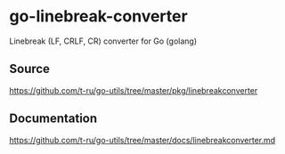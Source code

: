 # go-linebreak-converter
Linebreak (LF, CRLF, CR) converter for Go (golang)

## Source

https://github.com/t-ru/go-utils/tree/master/pkg/linebreakconverter

## Documentation

https://github.com/t-ru/go-utils/tree/master/docs/linebreakconverter.md
